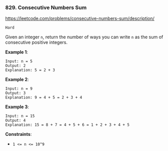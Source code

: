 ### 829. Consecutive Numbers Sum

https://leetcode.com/problems/consecutive-numbers-sum/description/

`Hard`

Given an integer `n`, return the number of ways you can write `n` as the sum of consecutive positive integers.

**Example 1**:
```
Input: n = 5
Output: 2
Explanation: 5 = 2 + 3
```

**Example 2**:
```
Input: n = 9
Output: 3
Explanation: 9 = 4 + 5 = 2 + 3 + 4
```

**Example 3**:
```
Input: n = 15
Output: 4
Explanation: 15 = 8 + 7 = 4 + 5 + 6 = 1 + 2 + 3 + 4 + 5
```

**Constraints**:
* `1 <= n <= 10^9`